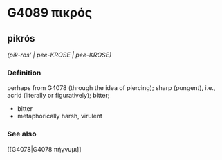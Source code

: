 # G4089 πικρός

## pikrós

_(pik-ros' | pee-KROSE | pee-KROSE)_

### Definition

perhaps from G4078 (through the idea of piercing); sharp (pungent), i.e., acrid (literally or figuratively); bitter; 

- bitter
- metaphorically harsh, virulent

### See also

[[G4078|G4078 πήγνυμι]]

